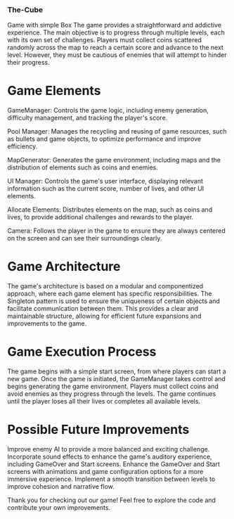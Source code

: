 ### The-Cube
Game with simple Box
The game provides a straightforward and addictive experience. The main objective is to progress through multiple levels, each with its own set of challenges. Players must collect coins scattered randomly across the map to reach a certain score and advance to the next level. However, they must be cautious of enemies that will attempt to hinder their progress.

# Game Elements
GameManager: Controls the game logic, including enemy generation, difficulty management, and tracking the player's score.

Pool Manager: Manages the recycling and reusing of game resources, such as bullets and game objects, to optimize performance and improve efficiency.

MapGenerator: Generates the game environment, including maps and the distribution of elements such as coins and enemies.

UI Manager: Controls the game's user interface, displaying relevant information such as the current score, number of lives, and other UI elements.

Allocate Elements: Distributes elements on the map, such as coins and lives, to provide additional challenges and rewards to the player.

Camera: Follows the player in the game to ensure they are always centered on the screen and can see their surroundings clearly.

# Game Architecture
The game's architecture is based on a modular and componentized approach, where each game element has specific responsibilities. The Singleton pattern is used to ensure the uniqueness of certain objects and facilitate communication between them. This provides a clear and maintainable structure, allowing for efficient future expansions and improvements to the game.

# Game Execution Process
The game begins with a simple start screen, from where players can start a new game. Once the game is initiated, the GameManager takes control and begins generating the game environment. Players must collect coins and avoid enemies as they progress through the levels. The game continues until the player loses all their lives or completes all available levels.

# Possible Future Improvements
Improve enemy AI to provide a more balanced and exciting challenge.
Incorporate sound effects to enhance the game's auditory experience, including GameOver and Start screens.
Enhance the GameOver and Start screens with animations and game configuration options for a more immersive experience.
Implement a smooth transition between levels to improve cohesion and narrative flow.

Thank you for checking out our game! Feel free to explore the code and contribute your own improvements.
